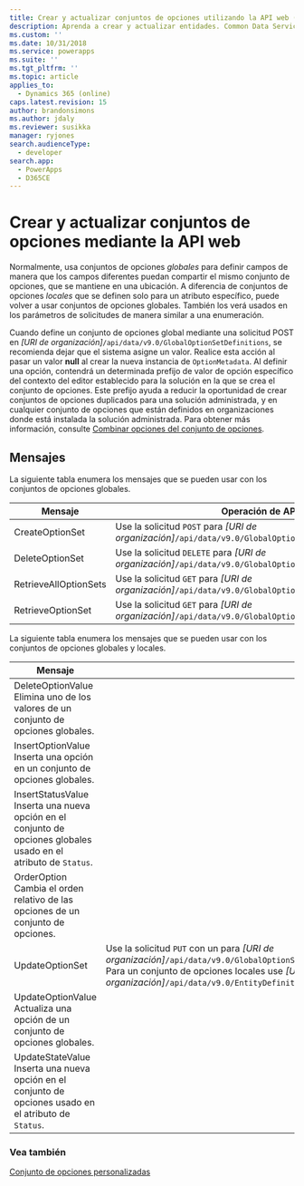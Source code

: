 ```yaml
---
title: Crear y actualizar conjuntos de opciones utilizando la API web (Common Data Service) | Microsoft Docs
description: Aprenda a crear y actualizar entidades. Common Data Service usa una arquitectura controlada por metadatos que proporciona flexibilidad para crear entidades personalizadas y atributos adicionales de las entidades del sistema.
ms.custom: ''
ms.date: 10/31/2018
ms.service: powerapps
ms.suite: ''
ms.tgt_pltfrm: ''
ms.topic: article
applies_to:
  - Dynamics 365 (online)
caps.latest.revision: 15
author: brandonsimons
ms.author: jdaly
ms.reviewer: susikka
manager: ryjones
search.audienceType:
  - developer
search.app:
  - PowerApps
  - D365CE
---
```


# <a name="create-and-update-option-sets-using-the-web-api"></a>Crear y actualizar conjuntos de opciones mediante la API web

Normalmente, usa conjuntos de opciones *globales* para definir campos de manera que los campos diferentes puedan compartir el mismo conjunto de opciones, que se mantiene en una ubicación. A diferencia de conjuntos de opciones *locales* que se definen solo para un atributo específico, puede volver a usar conjuntos de opciones globales. También los verá usados en los parámetros de solicitudes de manera similar a una enumeración.  
  
Cuando define un conjunto de opciones global mediante una solicitud POST en *[URI de organización]*`/api/data/v9.0/GlobalOptionSetDefinitions`, se recomienda dejar que el sistema asigne un valor. Realice esta acción al pasar un valor **null** al crear la nueva instancia de `OptionMetadata`. Al definir una opción, contendrá un determinada prefijo de valor de opción específico del contexto del editor establecido para la solución en la que se crea el conjunto de opciones. Este prefijo ayuda a reducir la oportunidad de crear conjuntos de opciones duplicados para una solución administrada, y en cualquier conjunto de opciones que están definidos en organizaciones donde está instalada la solución administrada. Para obtener más información, consulte [Combinar opciones del conjunto de opciones](../understand-managed-solutions-merged.md#merge-option-set-options).

 ## <a name="messages"></a>Mensajes  
 La siguiente tabla enumera los mensajes que se pueden usar con los conjuntos de opciones globales.  
  
|Mensaje|Operación de API web|  
|--|--|
|CreateOptionSet|Use la solicitud `POST` para *[URI de organización]*`/api/data/v9.0/GlobalOptionSetDefinitions`.|
|DeleteOptionSet|Use la solicitud `DELETE` para *[URI de organización]*`/api/data/v9.0/GlobalOptionSetDefinitions(`*metadataid*`)`.|
|RetrieveAllOptionSets|Use la solicitud `GET` para *[URI de organización]*`/api/data/v9.0/GlobalOptionSetDefinitions`.| 
|RetrieveOptionSet|Use la solicitud `GET` para *[URI de organización]*`/api/data/v9.0/GlobalOptionSetDefinitions(`*metadataid*`)`.|   


La siguiente tabla enumera los mensajes que se pueden usar con los conjuntos de opciones globales y locales.

|Mensaje|Operación de API web|  
|--|--|
|DeleteOptionValue</br>Elimina uno de los valores de un conjunto de opciones globales.|<xref href="Microsoft.Dynamics.CRM.DeleteOptionValue?text=DeleteOptionValue Action" />  
|InsertOptionValue</br>Inserta una opción en un conjunto de opciones globales.|<xref href="Microsoft.Dynamics.CRM.InsertOptionValue?text=InsertOptionValue Action" />| 
|InsertStatusValue</br>Inserta una nueva opción en el conjunto de opciones globales usado en el atributo de `Status`.|<xref href="Microsoft.Dynamics.CRM.InsertStatusValue?text=InsertStatusValue Action" />|
|OrderOption</br>Cambia el orden relativo de las opciones de un conjunto de opciones.|<xref href="Microsoft.Dynamics.CRM.OrderOption?text=OrderOption Action" />|
|UpdateOptionSet|Use la solicitud `PUT` con un <xref href="Microsoft.Dynamics.CRM.OptionSetMetadata?text=OptionSetMetadata EntityType" /> para *[URI de organización]*`/api/data/v9.0/GlobalOptionSetDefinitions(`*metadataid*`)/Microsoft.Dynamics.CRM.OptionSetMetadata`.<br />Para un conjunto de opciones locales use *[URI de organización]*`/api/data/v9.0/EntityDefinitions(`*metadataid*`)/Attributes(`*metadataid*`)/Microsoft.Dynamics.CRM.PicklistAttributeMetadata/OptionSet`.|
|UpdateOptionValue</br>Actualiza una opción de un conjunto de opciones globales.|<xref href="Microsoft.Dynamics.CRM.UpdateOptionValue?text=UpdateOptionValue Action" />|
|UpdateStateValue</br>Inserta una nueva opción en el conjunto de opciones usado en el atributo de `Status`.|<xref href="Microsoft.Dynamics.CRM.UpdateStateValue?text=UpdateStateValue Action" />|

### <a name="see-also"></a>Vea también

[Conjunto de opciones personalizadas](../org-service/metadata-option-sets.md)